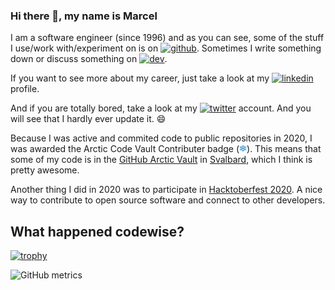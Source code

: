 <!--
**Leviter/Leviter** is a ✨ _special_ ✨ repository because its `README.md` (this file) appears on your GitHub profile.

Here are some ideas to get you started:

- 🔭 I’m currently working on ...
- 🌱 I’m currently learning ...
- 👯 I’m looking to collaborate on ...
- 🤔 I’m looking for help with ...
- 💬 Ask me about ...
- 📫 How to reach me: ...
- 😄 Pronouns: ...
- ⚡ Fun fact: ...
-->
### Hi there 👋, my name is Marcel

I am a software engineer (since 1996) and as you can see, some of the stuff I use/work with/experiment on is on [<img src='https://cdn.jsdelivr.net/npm/simple-icons@3.0.1/icons/github.svg' alt='github' height='12'>](https://github.com/Leviter). Sometimes I write something down or discuss something on [<img src='https://cdn.jsdelivr.net/npm/simple-icons@3.0.1/icons/dev-dot-to.svg' alt='dev' height='12'>](https://dev.to/Leviter).

If you want to see more about my career, just take a look at my [<img src='https://cdn.jsdelivr.net/npm/simple-icons@3.0.1/icons/linkedin.svg' alt='linkedin' height='12'>](https://www.linkedin.com/in/marcelvandenbrink/) profile.

And if you are totally bored, take a look at my [<img src='https://cdn.jsdelivr.net/npm/simple-icons@3.0.1/icons/twitter.svg' alt='twitter' height='12'>](https://twitter.com/Leviter) account. And you will see that I hardly ever update it. 😄

Because I was active and commited code to public repositories in 2020, I was awarded the Arctic Code Vault Contributer badge (<a href='https://archiveprogram.github.com/'><img src='https://raw.githubusercontent.com/acervenky/animated-github-badges/master/assets/acbadge.gif' width='12' height='12'></a>). This means that some of my code is in the [GitHub Arctic Vault](https://archiveprogram.github.com/) in [Svalbard](https://en.wikipedia.org/wiki/Svalbard), which I think is pretty awesome.

Another thing I did in 2020 was to participate in [Hacktoberfest 2020](https://hacktoberfest.digitalocean.com/). A nice way to contribute to open source software and connect to other developers.


## What happened codewise?

[![trophy](https://github-profile-trophy.vercel.app/?username=Leviter&theme=onedark&title=Commit)](https://github.com/ryo-ma/github-profile-trophy)

![GitHub metrics](https://metrics.lecoq.io/Leviter)  

